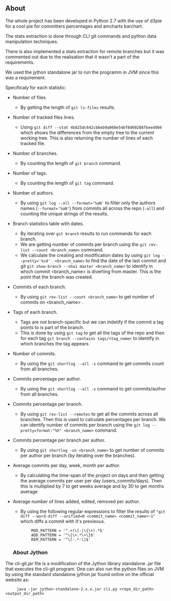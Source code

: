 ## About 

The whole project has been developed in Python 2.7 with the use of d3pie for a cool pie for committers percentages and amcharts barchart.

The stats extraction is done through CLI git commands and python data manipulation techniques.

There is also implemented a stats extraction for remote branches but it was commented out due
to the realisation that it wasn't a part of the requirements.

We used the jython standalone jar to run the programm in JVM since this was a requirement.

Specificaly for each statistic:

* Number of files.
    + By getting the length of `git ls-files` results.

* Number of tracked files lines.
    + Using `git diff --stat 4b825dc642cb6eb9a060e54bf8d69288fbee4904` which shows the differences from the empty tree to the current working tree. This is also
    returning the number of lines of each tracked file.

* Number of branches.
    + By counting the length of `git branch` command.

* Number of tags.
    + By counting the length of `git tag` command.

* Number of authors.
    + By using `git log --all --format='%aN'` to filter only the authors names (`--format='%aN'`) from commits all across the repo (`-all`)
    and counting the unique strings of the results.

* Branch statistics table with dates.
    + By iterating over `git branch` results to run commands for each branch.
    + We are getting number of commits per branch using the `git rev-list --count <branch_name>` command.
    + We calculate the creating and modification dates by using `git log --pretty='%cd'  <branch_name>` to find the date of the last commit
      and git `git show-branch --sha1 master <branch_name>` to identify in which commit <branch_name> is diverting from master. This is the point that the branch was created.

* Commits of each branch.
    + By using `git rev-list --count <branch_name>` to get number of commits on <branch_name> .

* Tags of each branch.
    * Tags are not branch-specific but we can indetify if the commit a tag points to is part of the branch.
    * This is done by using `git tag` to get all the tags of the repo and then for each tag `git branch --contains tags/<tag_name>` to identify in which branches the tag appears.

* Number of commits.
    + By using the `git shortlog --all -s` command to get commits count from all branches.

* Commits percentage per author.
    + By using the `git shortlog --all -s` command to get commits/author from all branches.

* Commits percentage per branch.
    + By using `git rev-list --remotes` to get all the commits across all branches. Then this is used to calculate percentages per branch.
      We can identify number of commits per branch using the `git log --pretty=format:"%h" <branch_name>` command.
* Commits percentage per branch per author.
    + By using `git shortlog -sn <branch_name>` to get number of commits per author per branch (by iterating over the branches).

* Average commits per day, week, month per author.
    + By calculating the time-span of the project on days and then getting the average commits per user per day (users_commits/days).
     Then this is multiplied by 7 to get weeks average and by 30 to get months average

* Average number of lines added, edited, removed  per author.
    + By using the following regular expressions to filter the results of `"git diff --word-diff --unified=0 <commit_name> <commit_name>~1"` which diffs a commit with it's previeous.
    ```
            MOD_PATTERN = '^.+(\[-|\{\+).*$'
            ADD_PATTERN = '^\{\+.*\+\}$'
            REM_PATTERN = '^\[-.*-\]$'
     ```
     
  ### About Jython
  
 The cli-git.jar file is a modification of the Jython library standalone .jar file that executes the cli-git program. One can also run the python files on JVM by using the standard standalone jython jar found online on the official website as:
 
   ```
        java -jar jython-standalone-2.x.x.jar cli.py <repo_dir_path> <output_dir_path>
   ```